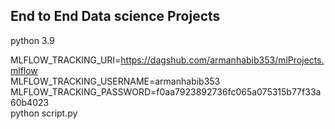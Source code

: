 ## End to End Data science Projects

python 3.9



MLFLOW_TRACKING_URI=https://dagshub.com/armanhabib353/mlProjects.mlflow \
MLFLOW_TRACKING_USERNAME=armanhabib353 \
MLFLOW_TRACKING_PASSWORD=f0aa7923892736fc065a075315b77f33a60b4023 \
python script.py
